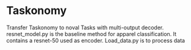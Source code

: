 # Taskonomy
Transfer Taskonomy to noval Tasks with multi-output decoder.
resnet_model.py is the baseline method for apparel classification. It contains a resnet-50 used as encoder.
Load_data.py is to process data
